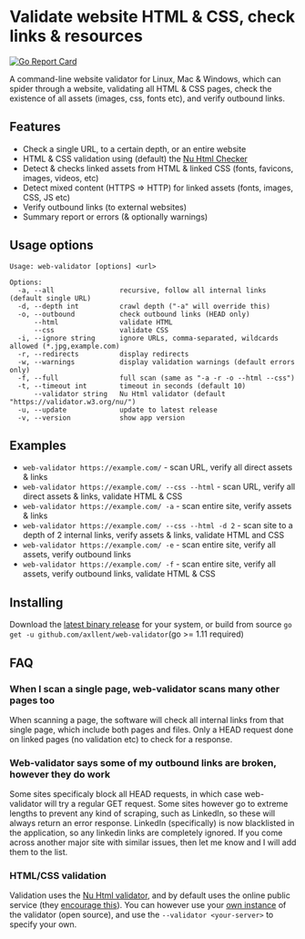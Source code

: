 # Validate website HTML & CSS, check links & resources

[![Go Report Card](https://goreportcard.com/badge/github.com/axllent/web-validator)](https://goreportcard.com/report/github.com/axllent/web-validator)

A command-line website validator for Linux, Mac & Windows, which can spider through a website, 
validating all HTML & CSS pages, check the existence of all assets (images, css, fonts etc), 
and verify outbound links.


## Features

- Check a single URL, to a certain depth, or an entire website
- HTML & CSS validation using (default) the [Nu Html Checker](https://validator.w3.org/)
- Detect & checks linked assets from HTML & linked CSS (fonts, favicons, images, videos, etc)
- Detect mixed content (HTTPS => HTTP) for linked assets (fonts, images, CSS, JS etc)
- Verify outbound links (to external websites)
- Summary report or errors (& optionally warnings)


## Usage options

```shell
Usage: web-validator [options] <url>

Options:
  -a, --all                recursive, follow all internal links (default single URL)
  -d, --depth int          crawl depth ("-a" will override this)
  -o, --outbound           check outbound links (HEAD only)
      --html               validate HTML
      --css                validate CSS
  -i, --ignore string      ignore URLs, comma-separated, wildcards allowed (*.jpg,example.com)
  -r, --redirects          display redirects
  -w, --warnings           display validation warnings (default errors only)
  -f, --full               full scan (same as "-a -r -o --html --css")
  -t, --timeout int        timeout in seconds (default 10)
      --validator string   Nu Html validator (default "https://validator.w3.org/nu/")
  -u, --update             update to latest release
  -v, --version            show app version
```

## Examples

- `web-validator https://example.com/` - scan URL, verify all direct assets & links
- `web-validator https://example.com/ --css --html` - scan URL, verify all direct assets & links, validate HTML & CSS
- `web-validator https://example.com/ -a` - scan entire site, verify assets & links
- `web-validator https://example.com/ --css --html -d 2` - scan site to a depth of 2 internal links, verify assets & links, validate HTML and CSS
- `web-validator https://example.com/ -e` - scan entire site, verify all assets, verify outbound links
- `web-validator https://example.com/ -f` - scan entire site, verify all assets, verify outbound links, validate HTML & CSS


## Installing

Download the [latest binary release](https://github.com/axllent/web-validator/releases/latest) for your system, 
or build from source `go get -u github.com/axllent/web-validator`(go >= 1.11 required)


## FAQ

### When I scan a single page, web-validator scans many other pages too

When scanning a page, the software will check all internal links from that single page, which include both pages and files. Only a HEAD request done on linked pages (no validation etc) to check for a response.


### Web-validator says some of my outbound links are broken, however they do work

Some sites specificaly block all HEAD requests, in which case web-validator will try a regular GET request. Some sites however go to extreme lengths to prevent any kind of scraping, such as LinkedIn, so these will always return an error response. LinkedIn (specifically) is now blacklisted in the application, so any linkedin links are completely ignored. If you come across another major site with similar issues, then let me know and I will add them to the list.


### HTML/CSS validation

Validation uses the [Nu Html validator]("https://validator.w3.org/nu/"), and by default uses the online public service (they [encourage this](https://github.com/validator/validator/wiki/Service-%C2%BB-Input-%C2%BB-POST-body)). You can however use your [own instance](https://validator.w3.org/docs/users.html) of the validator (open source), and use the `--validator <your-server>` to specify your own.
